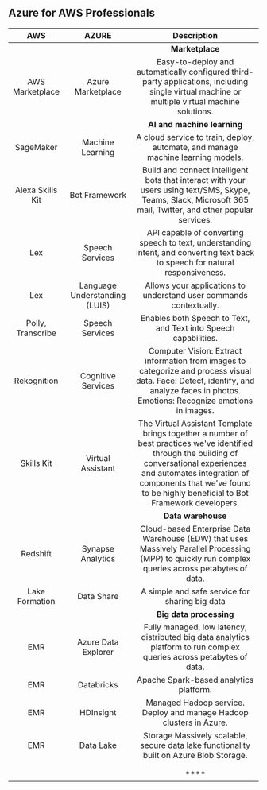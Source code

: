 ## Azure for AWS Professionals

|  AWS 	| AZURE	| Description |   	
|:-:  |:-:  |:-:  |
|||**Marketplace**|
|AWS Marketplace |	Azure Marketplace |	Easy-to-deploy and automatically configured third-party applications, including single virtual machine or multiple virtual machine solutions.|
|||**AI and machine learning**|
| SageMaker | Machine Learning | A cloud service to train, deploy, automate, and manage machine learning models.|
| Alexa Skills Kit |	Bot Framework	| Build and connect intelligent bots that interact with your users using text/SMS, Skype, Teams, Slack, Microsoft 365 mail, Twitter, and other popular services. |
| Lex |	Speech Services	| API capable of converting speech to text, understanding intent, and converting text back to speech for natural responsiveness. |
| Lex	| Language Understanding (LUIS) |	Allows your applications to understand user commands contextually. |
|Polly, Transcribe |	Speech Services |	Enables both Speech to Text, and Text into Speech capabilities. |
|Rekognition	|Cognitive Services	| Computer Vision: Extract information from images to categorize and process visual data. Face: Detect, identify, and analyze faces in photos. Emotions: Recognize emotions in images. |
|Skills Kit|	Virtual Assistant	|The Virtual Assistant Template brings together a number of best practices we've identified through the building of conversational experiences and automates integration of components that we've found to be highly beneficial to Bot Framework developers.|
|||**Data warehouse**|
|Redshift	|Synapse Analytics	|Cloud-based Enterprise Data Warehouse (EDW) that uses Massively Parallel Processing (MPP) to quickly run complex queries across petabytes of data.|
|Lake Formation	|Data Share|	A simple and safe service for sharing big data|
|||**Big data processing**|
|EMR	|Azure Data Explorer	|Fully managed, low latency, distributed big data analytics platform to run complex queries across petabytes of data.|
|EMR|	Databricks|	Apache Spark-based analytics platform.|
|EMR|	HDInsight	|Managed Hadoop service. Deploy and manage Hadoop clusters in Azure.|
|EMR|	Data Lake |Storage	Massively scalable, secure data lake functionality built on Azure Blob Storage.|
||||
||||
|||****|
